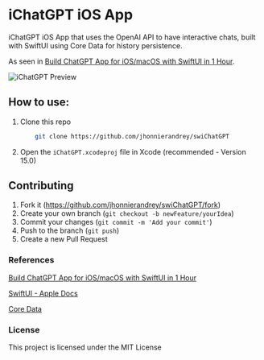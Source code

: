 # iChatGPT iOS App

iChatGPT iOS App that uses the OpenAI API to have interactive chats, built with SwiftUI using Core Data for history persistence.

As seen in [Build ChatGPT App for iOS/macOS with SwiftUI in 1 Hour](https://www.udemy.com/course/build-intelligent-apps-for-macos-and-ios-with-chatgpt/).

![iChatGPT Preview](https://www.jaesmadeit.com/assets/img/projects/mobile-apps/ichatgpt-preview.png)

## How to use:

1. Clone this repo

   ```bash
       git clone https://github.com/jhonnierandrey/swiChatGPT
   ```

2. Open the `iChatGPT.xcodeproj` file in Xcode (recommended - Version 15.0)

## Contributing

1. Fork it (<https://github.com/jhonnierandrey/swiChatGPT/fork>)
2. Create your own branch (`git checkout -b newFeature/yourIdea`)
3. Commit your changes (`git commit -m 'Add your commit'`)
4. Push to the branch (`git push`)
5. Create a new Pull Request

### References

[Build ChatGPT App for iOS/macOS with SwiftUI in 1 Hour](https://www.udemy.com/course/build-intelligent-apps-for-macos-and-ios-with-chatgpt/)

[SwiftUI - Apple Docs](https://developer.apple.com/documentation/swiftui)

[Core Data](https://developer.apple.com/documentation/coredata/)

### License

This project is licensed under the MIT License
